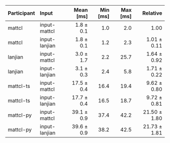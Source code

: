 | Participant | Input | Mean [ms] | Min [ms] | Max [ms] | Relative |
|:---|:---|---:|---:|---:|---:|
| mattcl | input-mattcl | 1.8 ± 0.1 | 1.0 | 2.0 | 1.00 |
| mattcl | input-lanjian | 1.8 ± 0.1 | 1.2 | 2.3 | 1.01 ± 0.11 |
| lanjian | input-mattcl | 3.0 ± 1.7 | 2.2 | 25.7 | 1.64 ± 0.92 |
| lanjian | input-lanjian | 3.1 ± 0.3 | 2.4 | 5.8 | 1.71 ± 0.22 |
| mattcl-ts | input-mattcl | 17.5 ± 0.4 | 16.4 | 19.4 | 9.62 ± 0.80 |
| mattcl-ts | input-lanjian | 17.7 ± 0.4 | 16.5 | 18.7 | 9.72 ± 0.81 |
| mattcl-py | input-mattcl | 39.1 ± 0.9 | 37.4 | 42.2 | 21.50 ± 1.80 |
| mattcl-py | input-lanjian | 39.6 ± 0.9 | 38.2 | 42.5 | 21.73 ± 1.81 |

